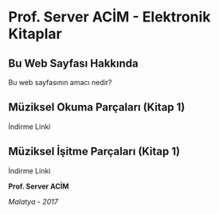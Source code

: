 # Prof. Server ACİM - Elektronik Kitaplar

## Bu Web Sayfası Hakkında
Bu web sayfasının amacı nedir?

## Müziksel Okuma Parçaları (Kitap 1)

İndirme Linki

## Müziksel İşitme Parçaları (Kitap 1)

İndirme Linki



**Prof. Server ACİM**

*Malatya - 2017*

